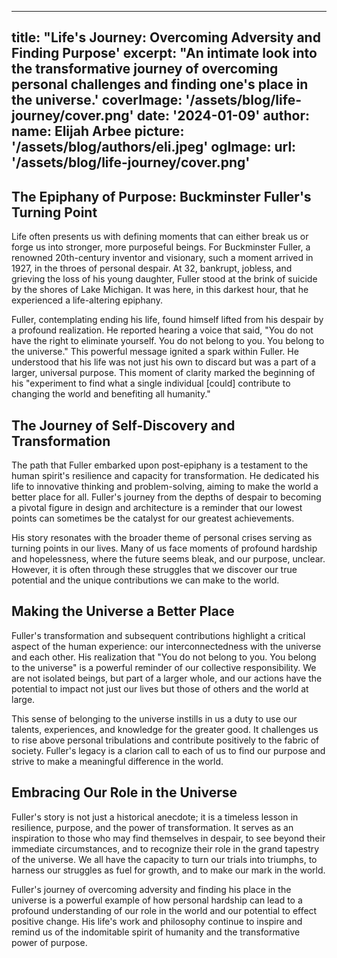 
---
title: "Life's Journey: Overcoming Adversity and Finding Purpose'
excerpt: "An intimate look into the transformative journey of overcoming personal challenges and finding one's place in the universe.'
coverImage: '/assets/blog/life-journey/cover.png'
date: '2024-01-09'
author:
  name: Elijah Arbee
  picture: '/assets/blog/authors/eli.jpeg'
ogImage:
  url: '/assets/blog/life-journey/cover.png'
---

## The Epiphany of Purpose: Buckminster Fuller's Turning Point
Life often presents us with defining moments that can either break us or forge us into stronger, more purposeful beings. For Buckminster Fuller, a renowned 20th-century inventor and visionary, such a moment arrived in 1927, in the throes of personal despair. At 32, bankrupt, jobless, and grieving the loss of his young daughter, Fuller stood at the brink of suicide by the shores of Lake Michigan. It was here, in this darkest hour, that he experienced a life-altering epiphany.

Fuller, contemplating ending his life, found himself lifted from his despair by a profound realization. He reported hearing a voice that said, "You do not have the right to eliminate yourself. You do not belong to you. You belong to the universe." This powerful message ignited a spark within Fuller. He understood that his life was not just his own to discard but was a part of a larger, universal purpose. This moment of clarity marked the beginning of his "experiment to find what a single individual [could] contribute to changing the world and benefiting all humanity."

## The Journey of Self-Discovery and Transformation
The path that Fuller embarked upon post-epiphany is a testament to the human spirit's resilience and capacity for transformation. He dedicated his life to innovative thinking and problem-solving, aiming to make the world a better place for all. Fuller's journey from the depths of despair to becoming a pivotal figure in design and architecture is a reminder that our lowest points can sometimes be the catalyst for our greatest achievements.

His story resonates with the broader theme of personal crises serving as turning points in our lives. Many of us face moments of profound hardship and hopelessness, where the future seems bleak, and our purpose, unclear. However, it is often through these struggles that we discover our true potential and the unique contributions we can make to the world.

## Making the Universe a Better Place
Fuller's transformation and subsequent contributions highlight a critical aspect of the human experience: our interconnectedness with the universe and each other. His realization that "You do not belong to you. You belong to the universe" is a powerful reminder of our collective responsibility. We are not isolated beings, but part of a larger whole, and our actions have the potential to impact not just our lives but those of others and the world at large.

This sense of belonging to the universe instills in us a duty to use our talents, experiences, and knowledge for the greater good. It challenges us to rise above personal tribulations and contribute positively to the fabric of society. Fuller's legacy is a clarion call to each of us to find our purpose and strive to make a meaningful difference in the world.

## Embracing Our Role in the Universe
Fuller's story is not just a historical anecdote; it is a timeless lesson in resilience, purpose, and the power of transformation. It serves as an inspiration to those who may find themselves in despair, to see beyond their immediate circumstances, and to recognize their role in the grand tapestry of the universe. We all have the capacity to turn our trials into triumphs, to harness our struggles as fuel for growth, and to make our mark in the world.

Fuller's journey of overcoming adversity and finding his place in the universe is a powerful example of how personal hardship can lead to a profound understanding of our role in the world and our potential to effect positive change. His life's work and philosophy continue to inspire and remind us of the indomitable spirit of humanity and the transformative power of purpose.
